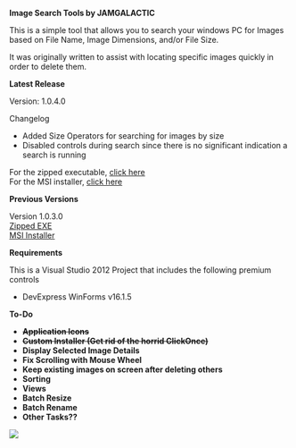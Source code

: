 <b>Image Search Tools by JAMGALACTIC</b>
<p>This is a simple tool that allows you to search your windows PC for Images 
based on File Name, Image Dimensions, and/or File Size.</p>
<p>It was originally written to assist with locating specific images quickly 
in order to delete them.</p>
<b>Latest Release</b>
<p>Version: 1.0.4.0<br>
<p>Changelog</p>
<ul>
  <li>Added Size Operators for searching for images by size</li>
  <li>Disabled controls during search since there is no significant indication a search is running</li>
</ul>
For the zipped executable, <a href="http://jamgalactic.com/applications/IST/1.0.4.0/IST_1.0.4.0.zip">click here</a><br>
For the MSI installer, <a href="http://jamgalactic.com/applications/IST/1.0.4.0/ISTSetup.msi">click here</a></p>
<b>Previous Versions</b>
<p>Version 1.0.3.0<br>
<a href="http://jamgalactic.com/applications/IST/1.0.3.0/IST_1.0.3.0.zip">Zipped EXE</a><br>
<a href="http://jamgalactic.com/applications/IST/1.0.3.0/ISTSetup.msi">MSI Installer</a></p>
<b>Requirements</b>
<p>This is a Visual Studio 2012 Project that includes the following premium controls</p>
<ul>
<li>DevExpress WinForms v16.1.5</li>
</ul>
<b>To-Do<b>
<ul>
<li><del>Application Icons</del></li>
<li><del>Custom Installer (Get rid of the horrid ClickOnce)</del></li>
<li>Display Selected Image Details</li>
<li>Fix Scrolling with Mouse Wheel</li>
<li>Keep existing images on screen after deleting others</li>
<li>Sorting</li>
<li>Views</li>
<li>Batch Resize</li>
<li>Batch Rename</li>
<li>Other Tasks??</li>
</ul>
  <p><img src="http://jamgalactic.com/applications/IST/ISTSS.jpg"></p>
  
  
  
  
  
  
  
  
  
  
  
  
  
  
  
